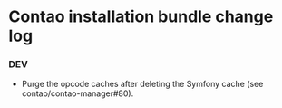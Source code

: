 # Contao installation bundle change log

### DEV

 * Purge the opcode caches after deleting the Symfony cache (see contao/contao-manager#80).
